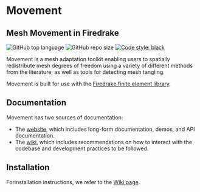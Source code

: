 # Movement
## Mesh Movement in Firedrake
![GitHub top language](https://img.shields.io/github/languages/top/mesh-adaptation/movement)
![GitHub repo size](https://img.shields.io/github/repo-size/mesh-adaptation/movement)
[![Code style: black](https://img.shields.io/badge/code%20style-black-000000.svg)](https://github.com/psf/black)

Movement is a mesh adaptation toolkit enabling users to spatially redistribute mesh degrees of freedom using a variety of different methods from the literature, as well as tools for detecting mesh tangling.

Movement is built for use with the [Firedrake finite element library](https://firedrakeproject.org).

## Documentation

Movement has two sources of documentation:
* The [website](mesh-adaptation.github.io), which includes long-form documentation, demos, and API documentation.
* The [wiki](https://github.com/mesh-adaptation/mesh-adaptation-docs/wiki), which includes recommendations on how to interact with the codebase and development practices to be followed.

## Installation

Forinstallation instructions, we refer to the [Wiki page](https://github.com/mesh-adaptation/mesh-adaptation-docs/wiki/Installation-Instructions).

